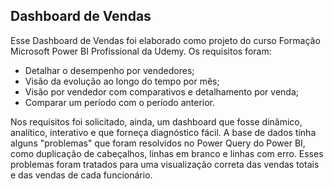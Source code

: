 ## Dashboard de Vendas 

Esse Dashboard de Vendas foi elaborado como projeto do curso Formação Microsoft Power BI Profissional da Udemy.
Os requisitos foram:

- Detalhar o desempenho por vendedores;
- Visão da evolução ao longo do tempo por mês;
- Visão por vendedor com comparativos e detalhamento por venda;
- Comparar um período com o período anterior.

Nos requisitos foi solicitado, ainda, um dashboard que fosse dinâmico, analítico, interativo e que forneça diagnóstico fácil.
A base de dados tinha alguns "problemas" que foram resolvidos no Power Query do Power BI, como duplicação de cabeçalhos, linhas em branco e linhas com erro. Esses problemas foram tratados para uma visualização correta das vendas totais e das vendas de cada funcionário.
